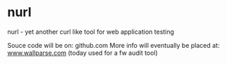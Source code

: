 # nurl
nurl - yet another curl like tool for web application testing

Souce code will be on: github.com
More info will eventually be placed at: www.wallparse.com (today used for a fw audit tool)
